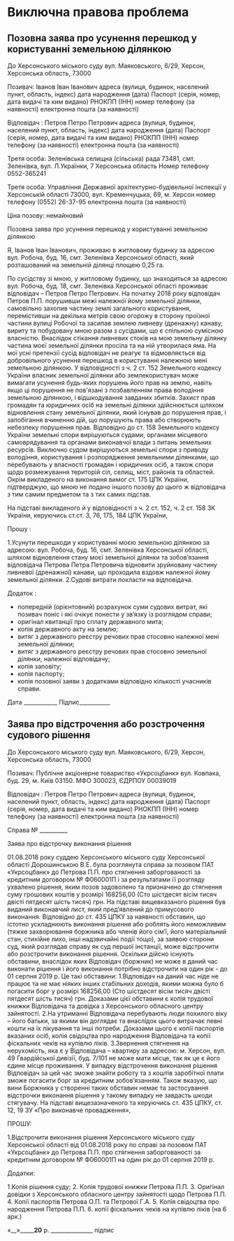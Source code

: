 <!-- TITLE: Виключна правова проблема -->
<!-- SUBTITLE: A quick summary of Vpvpp -->

# Виключна правова проблема
## Позовна заява про усунення перешкод у користуванні земельною ділянкою


До Херсонського міського суду
вул.  Маяковського, 6/29, Херсон, Херсонська область, 73000

Позивач:      Іванов Іван Іванович
адреса (вулиця, будинок, населений пункт, область, індекс)
дата народження (дата)
Паспорт (серія, номер, дата видачі та ким видано)
РНОКПП (ІНН)
номер телефону (за наявності)
електронна пошта (за наявності)

Відповідач :     Петров Петро Петрович
адреса (вулиця, будинок, населений пункт, область, індекс)
дата народження (дата)
Паспорт (серія, номер, дата видачі та ким видано)
РНОКПП (ІНН)
номер телефону (за наявності)
електронна пошта (за наявності)


Третя особа: 
Зеленівська селищна (сільська) рада
73481, смт. Зеленівка, вул. Л.Українки, 7
Херсонська область
Номер телефону 0552-365241

Третя особа: 
Управління Державної архітектурно-будівельної інспекції у Херсонській області
73000, вул. Кременчуцька, 69, м. Херсон
номер телефону (0552) 26-37-95
електронна пошта (за наявності)
 
 Ціна позову: немайновий

Позовна заява про усунення перешкод у користуванні земельною ділянкою

Я, Іванов Іван Іванович, проживаю в житловому будинку за адресою вул. Робоча, буд. 16, смт. Зеленівка Херсонської області, який розташований на земельній ділянці площею 0,25 га.

По сусідству зі мною, у житловому будинку, що знаходиться за адресою вул. Робоча, буд. 18, смт. Зеленівка Херсонської області проживає відповідач – Петров Петро Петрович.
На початку  2018 року відповідач Петров П.П. порушивши межі належної йому земельної ділянки, самовільно захопив частину землі загального користування, перемістивши на декілька метрів свою огорожу в сторону проїзної частини вулиці Робочої та засипав землею ливневу (дренажну) канаву, вириту та побудовану мною разом з сусідами, що є спільною сумісною власністю. Внаслідок стікання ливневих стоків на мою земельну ділянку частина моєї земельної ділянки просіла  та на ній утворилася яма. 
На мої усні претензії сусід відповідач  не реагує та відмовляється від добровільного усунення перешкод в користуванні належною мені земельною ділянкою.
У відповідності з ч. 2 ст. 152 Земельного кодексу України власник земельної ділянки або землекористувач може вимагати усунення будь-яких порушень його прав на землю, навіть якщо ці порушення не пов'язані з позбавленням права володіння земельною ділянкою, і відшкодування завданих збитків. Захист прав громадян та юридичних осіб на земельні ділянки здійснюється шляхом відновлення стану земельної ділянки, який існував до порушення прав, і запобігання вчиненню дій, що порушують права або створюють небезпеку порушення прав.
Відповідно до ст. 158 Земельного кодексу України земельні спори вирішуються судами, органами місцевого самоврядування та органами виконавчої влади з питань земельних ресурсів. Виключно судом вирішуються земельні спори з приводу володіння, користування і розпорядження земельними ділянками, що перебувають у власності громадян і юридичних осіб, а також спори щодо розмежування територій сіл, селищ, міст, районів та областей.
Окрім викладеного на виконання вимог ст. 175 ЦПК України, підтверджую, що мною не подано іншого позову до цього ж відповідача  з тим самим предметом та з тих самих підстав.

На підставі викладеного й у відповідності з ч. 2 ст. 152, ч. 2 ст. 158 ЗК України, керуючись ст.ст. 3, 76, 175,  184 ЦПК України,

Прошу :

1.Усунути перешкоди у користуванні моєю земельною ділянкою за адресою: вул. Робоча, буд. 16, смт. Зеленівка Херсонської області, шляхом відновлення стану моєї земельної ділянки та зобов’язання відповідача Петрова Петра Петровича відновити зруйновану частину ливневої (дренажної) канави, що проходила вздовж належної йому земельної ділянки.
2.Судові витрати покласти на відповідача.

Додаток  :

- попередній (орієнтовний) розрахунок суми судових витрат, які позивач поніс і які очікує понести у зв’язку із розглядом справи;
- оригінал квитанції про сплату державного мита;
- копія державного акту на землю;
- витяг з державного реєстру речових прав стосовно належної мені земельної ділянки;
- витяг з державного реєстру речових прав стосовно  земельної ділянки, належної відповідачу;
- копія заповіту;
- копія паспорту;
- копія позовної заяви з додатками відповідно кількості учасників справи.


Дата ____________                                                                     Підпис___________


## Заява про відстрочення або розстрочення судового рішення

До Херсонського міського суду
вул.  Маяковського, 6/29, Херсон, Херсонська область, 73000

Позивач:      Публічне акціонерне товариство «Укрсоцбанк» 
вул. Ковпака, буд. 29, м. Київ 03150.
МФО 300023,  ЄДРПОУ 00039019

Відповідач :     Петров Петро Петрович
адреса (вулиця, будинок, населений пункт, область, індекс)
дата народження (дата)
Паспорт (серія, номер, дата видачі та ким видано)
РНОКПП (ІНН)
номер телефону (за наявності)
електронна пошта (за наявності)

Справа № __________
 
Заява
про відстрочку виконання рішення

01.08.2018 року суддею Херсонського міського суду Херсонської області Дорошинською В.Е.  була розглянута справа за позовом ПАТ «Укрсоцбанк» до Петрова П.П. про стягнення заборгованості за кредитним договором № Ф060001П і за результатами її розгляду ухвалено рішення, яким позов задоволено та призначено до стягнення суму грошових коштів у розмірі 168256,00 (Сто шістдесят вісім тисяч двісті пятдесят шість тисяч) грн.
На підставі вищевказаного рішення був виданий виконавчий лист, який пред’явлений до примусового виконання.
Відповідно до ст. 435 ЦПКУ за наявності обставин, що істотно ускладнюють виконання рішення або роблять його неможливим (тяжке захворювання боржника або членів його сім’ї, його матеріальний стан, стихійне лихо, інші надзвичайні події тощо), за заявою сторони суд, який розглядав справу як суд першої інстанції, може відстрочити або розстрочити виконання рішення. 
Оскільки дійсно існують обставини, внаслідок яких Відповідач (боржник) не може в даний час виконати рішення і його виконання потрібно відстрочити на один рік  - до 01 серпня  2019 р. 
Це такі обставини: 
1.Відповідач на даний час ніде не працює та не має ніяких інших  стабільних доходів, якими  можна було б погасити борг у розмірі 168256,00 (Сто шістдесят вісім тисяч двісті пятдесят шість тисяч) грн.  Доказами цієї обставини є копія трудової книжки Відповідача та довідка з Херсонського обласного центру зайнятості. 
2.На утриманні Відповідача перебувають люди похилого віку – його батьки, за якими  він доглядає та внаслідок цього витрачає певні кошти на їх лікування та інші потреби. Доказами цього є копії паспортів вказаних осіб, копія свідоцтва про народження Відповідача та копії фіскальних чеків на  купівлю ліків. 
3.Звернення стягнення на нерухомість, яка є у Відповідача – квартиру за адресою: м. Херсон, вул. 49 Гвардійської дивізії, буд. 7/101  не може мати місце, так як це є його єдине місце проживання.
У випадку відстрочення виконання рішення Відповідач за цей час зможе знайти роботу та з коштів заробітної плати зможе погасити борг за кредитним зобов’язанням.
Також вказую, що вини Боржника у створенні таких обставин немає та застосування відстрочки виконання рішення у такому випадку не завдасть шкоди стягувачу.
На підставі вищезазначеного та керуючись ст. 435 ЦПКУ, ст. 12, 19 ЗУ «Про виконавче провадження»,

ПРОШУ:

1.Відстрочити виконання рішення Херсонського міського суду Херсонської області від 01.08.2018  року по справі за позовом ПАТ «Укрсоцбанк» до Петрова П.П.  про стягнення заборгованості за кредитним договором № Ф060001П на один рік до 01 серпня  2019 р. 
 
Додатки:

1.Копія рішення суду;
2. Копія трудової книжки Петрова П.П.
3. Оригінал довідки з Херсонського обласного центру зайнятості щодо Петрова П.П.
4. Копії паспортів Петрова О.П. та Петрової Г.А.
5. Копія свідоцтва про народження Петрова П.П.
6. копії фіскальних чеків на  купівлю ліків (на 6 арк.)

   «__»_______20__ р.                                          _______________ підпис
